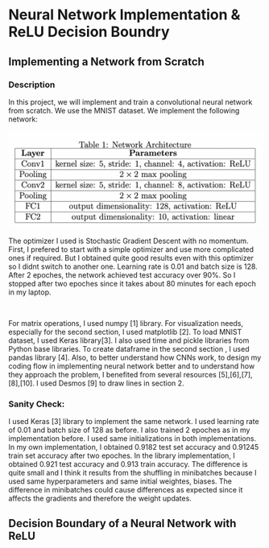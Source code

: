 # Neural Network Implementation & ReLU Decision Boundry

## Implementing a Network from Scratch

### Description

In this project, we will implement and train a convolutional neural network from scratch. We use the MNIST dataset. We implement the following network: 

![Network Architecture](https://github.com/omerfarukcavass/NN-From-Scratch/blob/main/network-arch.png)

The optimizer I used is Stochastic Gradient Descent with no momentum. 
First, I prefered to start with a simple optimizer and use more complicated ones if required. 
But I obtained quite good results even with this optimizer so I didnt switch to another one. 
Learning rate is 0.01 and batch size is 128. After 2 epoches, the network achieved test accuracy over 90%. 
So I stopped after two epoches since it takes about 80 minutes for each epoch in my laptop.

<br>

For matrix operations, I used numpy [1] library. For visualization needs, especially for the second section, I used matplotlib [2]. 
To load MNIST dataset, I used Keras library[3]. I also used time and pickle libraries from Python base libraries. 
To create dataframe in the second section , I used pandas library [4]. 
Also, to better understand how CNNs work, to design my coding flow in implementing neural network better and to understand how they approach the problem, 
I benefited from several resources [5],[6],[7],[8],[10]. I used Desmos [9] to draw lines in section 2.

### Sanity Check: 

I used Keras [3] library to implement the same network. 
I used learning rate of 0.01 and batch size of 128 as before. I also trained 2 epoches as in my implementation before.
I used same initializations in both implementations. In my own implementation,
I obtained 0.9182 test set accuracy and 0.91245 train set accuracy after two epoches. In the library implementation, 
I obtained 0.921 test accuracy and 0.913 train accuracy.
The difference is quite small and I think it results from the shuffling in minibatches 
because I used same hyperparameters and same initial weightes, biases. 
The difference in minibatches could cause differences as expected since it affects the gradients and therefore the weight updates.

## Decision Boundary of a Neural Network with ReLU







